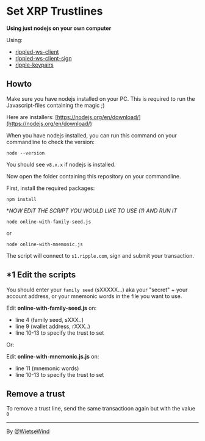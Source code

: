 # Set XRP Trustlines

**Using just nodejs on your own computer**

Using:

 - [rippled-ws-client](https://www.npmjs.com/package/rippled-ws-client)
 - [rippled-ws-client-sign](https://www.npmjs.com/package/rippled-ws-client-sign)
 - [ripple-keypairs](https://www.npmjs.com/package/ripple-keypairs)

## Howto

Make sure you have nodejs installed on your PC. This is required to run the Javascript-files containing the magic ;)

Here are installers:
[https://nodejs.org/en/download/](https://nodejs.org/en/download/)

When you have nodejs installed, you can run this command on your commandline to check the version:

```
node --version
```

You should see `v8.x.x` if nodejs is installed.

Now open the folder containing this repository on your commandline.

First, install the required packages:

```
npm install
```

**NOW EDIT THE SCRIPT YOU WOULD LIKE TO USE (*1) AND RUN IT**

```
node online-with-family-seed.js
```

or

```
node online-with-mnemonic.js
```

The script will connect to `s1.ripple.com`, sign and submit your transaction.

## *1 Edit the scripts

You should enter your `family seed` (sXXXXX...) aka your "secret" + your account address, or your mnemonic words in the file you want to use.

Edit **online-with-family-seed.js** on:

 - line 4 (family seed, sXXX..)
 - line 9 (wallet address, rXXX..)
 - line 10-13 to specify the trust to set

Or:


Edit **online-with-mnemonic.js.js** on:

 - line 11 (mnemonic words)
 - line 10-13 to specify the trust to set
 
## Remove a trust
 
To remove a trust line, send the same transactioon again but with the value `0`

---

By [@WietseWind](https://twitter.com/wietsewind) 